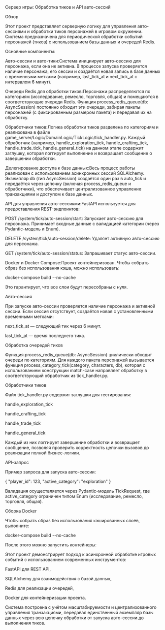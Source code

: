 Сервер игры: Обработка тиков и API авто-сессий

Обзор

Этот проект представляет серверную логику для управления авто-сессиями и обработки тиков персонажей в игровом окружении. Система предназначена для периодической обработки событий персонажей (тиков) с использованием базы данных и очередей Redis.

Основные компоненты:

Авто-сессии и авто-тики:Система инициирует авто-сессию для персонажа, если она не активна. В процессе запуска проверяется наличие персонажа, его сессии и создаётся новая запись в базе данных с временными метками (например, last_tick_at и next_tick_at с интервалом 6 минут).

Очереди Redis для обработки тиков:Персонажи распределяются по категориям (исследование, ремесло, торговля, общая) и помещаются в соответствующие очереди Redis. Функция process_redis_queue(db: AsyncSession) постоянно обходит эти очереди, забирая пакеты персонажей (с фиксированным размером пакета) и передавая их на обработку.

Обработчики тиков:Логика обработки тиков разделена по категориям и реализована в файле game_server/Logic/DomainLogic/TickLogic/tick_handler.py. Каждый обработчик (например, handle_exploration_tick, handle_crafting_tick, handle_trade_tick, handle_general_tick) на данном этапе содержит заглушку, которая логгирует выполнение и возвращает сообщение о завершении обработки.

Делегирование доступа к базе данных:Весь процесс работы реализован с использованием асинхронных сессий SQLAlchemy. Экземпляр db (тип AsyncSession) создаётся один раз в auto_tick и передаётся через цепочку (включая process_redis_queue и обработчики), что обеспечивает централизованное управление транзакциями и доступом к базе данных.

API для управления авто-сессиями:FastAPI используется для предоставления REST-эндпоинтов:

POST /system/tick/auto-session/start: Запускает авто-сессию для персонажа. Принимает входные данные с валидацией категории (через Pydantic-модель и Enum).

DELETE /system/tick/auto-session/delete: Удаляет активную авто-сессию для персонажа.

GET /system/tick/auto-session/status: Запрашивает статус авто-сессии.

Docker и Docker Compose:Проект контейнеризован. Чтобы собрать образ без использования кэша, можно использовать:

docker-compose build --no-cache

Это гарантирует, что все слои будут пересобраны с нуля.

Авто-сессия

При запуске авто-сессии проверяется наличие персонажа и активной сессии. Если сессия отсутствует, создаётся новая с установленными временными метками:

next_tick_at — следующий тик через 6 минут.

last_tick_at — время последнего тика.

Обработка очередей тиков

Функция process_redis_queue(db: AsyncSession) циклически обходит очереди по категориям. Для каждого пакета персонажей вызывается функция process_category_tick(category, characters, db), которая с использованием конструкции match-case направляет обработку в соответствующий обработчик из tick_handler.py.

Обработчики тиков

Файл tick_handler.py содержит заглушки для тестирования:

handle_exploration_tick

handle_crafting_tick

handle_trade_tick

handle_general_tick

Каждый из них логгирует завершение обработки и возвращает сообщение, позволяя проверить корректность цепочки вызовов до реализации полной бизнес-логики.

API-запрос

Пример запроса для запуска авто-сессии:

{
  "player_id": 123,
  "active_category": "exploration"
}

Валидация осуществляется через Pydantic-модель TickRequest, где active_category ограничен типом Enum (исследование, ремесло, торговля, общая).

Сборка Docker

Чтобы собрать образ без использования кэшированных слоёв, выполните:

  docker-compose build --no-cache

После этого можно запустить контейнеры:

Этот проект демонстрирует подход к асинхронной обработке игровых событий с использованием современных инструментов:

FastAPI для REST API,

SQLAlchemy для взаимодействия с базой данных,

Redis для реализации очередей,

Docker для контейнеризации проекта.

Система построена с учётом масштабируемости и централизованного управления транзакциями, передавая единственный экземпляр базы данных через всю цепочку обработки от запуска авто-сессии до выполнения тиков.